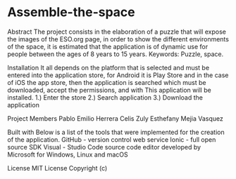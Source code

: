 # Assemble-the-space

Abstract
The project consists in the elaboration of a puzzle that will expose the images of the ESO.org page, in order to show the different environments of the space, it is estimated that the application is of dynamic use for people between the ages of 8 years to 15 years.
Keywords: Puzzle, space.

Installation
It all depends on the platform that is selected and must be entered into the application store, for Android it is Play Store and in the case of iOS the app store, then the application is searched which must be downloaded, accept the permissions, and with This application will be installed.
1.) Enter the store
2.) Search application
3.) Download the application

Project Members
Pablo Emilio Herrera Celis
Zuly Esthefany Mejia Vasquez

Built with
Below is a list of the tools that were implemented for the creation of the application.
GitHub - version control web service
Ionic - full open source SDK
Visual - Studio Code source code editor developed by Microsoft for Windows, Linux and macOS

License 
MIT License
Copyright (c) 
